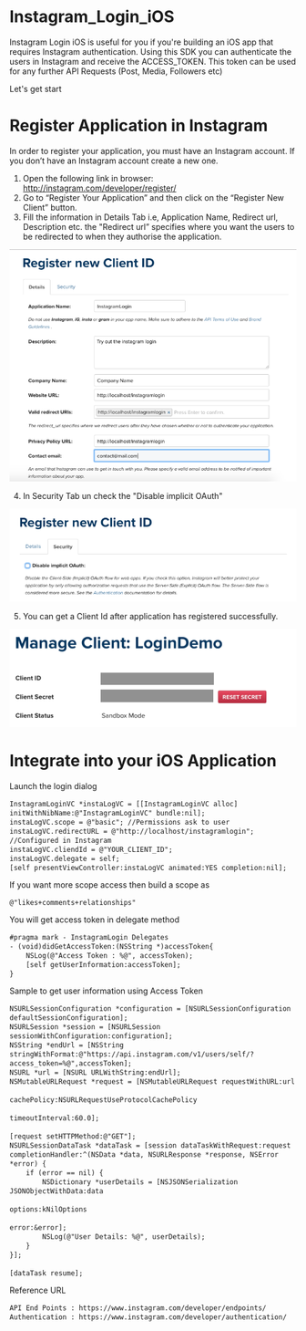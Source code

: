 # Instagram_Login_iOS
Instagram Login iOS is useful for you if you're building an iOS app that requires Instagram authentication. Using this SDK you can authenticate the users in Instagram and receive the ACCESS_TOKEN. This token can be used for any further API Requests (Post, Media, Followers etc)

Let's get start

# Register Application in Instagram

In order to register your application, you must have an Instagram account. If you don’t have an Instagram account create a new one.

   1. Open the following link in browser:  http://instagram.com/developer/register/
   2. Go to “Register Your Application” and then click on the “Register New Client” button.
   3. Fill the information in Details Tab i.e, Application Name, Redirect url, Description etc. the "Redirect url” specifies where you want the users to be redirected to when they authorise the application.
  
![Details](https://github.com/jegathesan/Instagram_Login_iOS/blob/master/help_details.png)

   4. In Security Tab un check the "Disable implicit OAuth"
  
![Security](https://github.com/jegathesan/Instagram_Login_iOS/blob/master/helf_security.png)

   5. You can get a Client Id after application has registered successfully.
  
![Client Id](https://github.com/jegathesan/Instagram_Login_iOS/blob/master/help_clientid.png)


# Integrate into your iOS Application

Launch the login dialog

	InstagramLoginVC *instaLogVC = [[InstagramLoginVC alloc] initWithNibName:@"InstagramLoginVC" bundle:nil];
    instaLogVC.scope = @"basic"; //Permissions ask to user 
    instaLogVC.redirectURL = @"http://localhost/instagramlogin"; //Configured in Instagram
    instaLogVC.cliendId = @"YOUR_CLIENT_ID";
    instaLogVC.delegate = self;
    [self presentViewController:instaLogVC animated:YES completion:nil];

If you want more scope access then build a scope as

    @"likes+comments+relationships"

You will get access token in delegate method

    #pragma mark - InstagramLogin Delegates
	- (void)didGetAccessToken:(NSString *)accessToken{
	    NSLog(@"Access Token : %@", accessToken);
	    [self getUserInformation:accessToken];
	}

Sample to get user information using Access Token

	NSURLSessionConfiguration *configuration = [NSURLSessionConfiguration defaultSessionConfiguration];
    NSURLSession *session = [NSURLSession sessionWithConfiguration:configuration];
    NSString *endUrl = [NSString stringWithFormat:@"https://api.instagram.com/v1/users/self/?access_token=%@",accessToken];
    NSURL *url = [NSURL URLWithString:endUrl];
    NSMutableURLRequest *request = [NSMutableURLRequest requestWithURL:url
                                                           cachePolicy:NSURLRequestUseProtocolCachePolicy
                                                       timeoutInterval:60.0];
    
    [request setHTTPMethod:@"GET"];
    NSURLSessionDataTask *dataTask = [session dataTaskWithRequest:request completionHandler:^(NSData *data, NSURLResponse *response, NSError *error) {
        if (error == nil) {
            NSDictionary *userDetails = [NSJSONSerialization JSONObjectWithData:data
                                                                        options:kNilOptions
                                                                          error:&error];
            NSLog(@"User Details: %@", userDetails);
        }
    }];
    
    [dataTask resume];

Reference URL

    API End Points : https://www.instagram.com/developer/endpoints/
    Authentication : https://www.instagram.com/developer/authentication/
